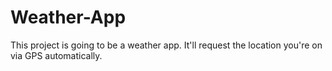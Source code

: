 # Weather-App
This project is going to be a weather app. It'll request the location you're on via GPS automatically. 

